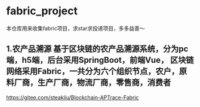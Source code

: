 # fabric_project
本仓库用来收集fabric项目，求star求投递项目，多多益善～

## 1.农产品溯源 基于区块链的农产品溯源系统，分为pc端，h5端，后台采用SpringBoot，前端Vue， 区块链网络采用Fabric，一共分为六个组织节点，农户，原料厂商，生产厂商，物流厂商，零售商，消费者
https://gitee.com/steakliu/Blockchain-APTrace-Fabric
